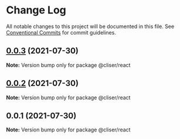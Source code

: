 # Change Log

All notable changes to this project will be documented in this file.
See [Conventional Commits](https://conventionalcommits.org) for commit guidelines.

## [0.0.3](https://github.com/linq2js/cliser/compare/@cliser/react@0.0.2...@cliser/react@0.0.3) (2021-07-30)

**Note:** Version bump only for package @cliser/react





## [0.0.2](https://github.com/linq2js/cliser/compare/@cliser/react@0.0.1...@cliser/react@0.0.2) (2021-07-30)

**Note:** Version bump only for package @cliser/react





## 0.0.1 (2021-07-30)

**Note:** Version bump only for package @cliser/react
